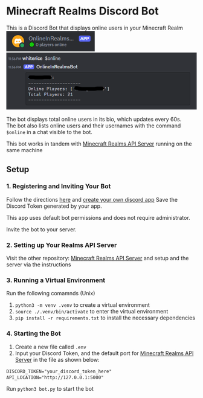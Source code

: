 # Minecraft Realms Discord Bot

This is a Discord Bot that displays online users in your Minecraft Realm \
![image of bot](./photos/bot-image.png)
![image of response](./photos/bot-text.png)

The bot displays total online users in its bio, which updates every 60s. \
The bot also lists online users and their usernames with the command
`$online` in a chat visible to the bot.

This bot works in tandem with [Minecraft Realms API Server](https://github.com/bhnord/discord-minecraft-bot)
running on the same machine

## Setup

### 1. Registering and Inviting Your Bot

Follow the directions [here](https://discordpy.readthedocs.io/en/stable/discord.html) and [create your own discord app](https://discord.com/developers/docs/quick-start/getting-started#step-1-creating-an-app)
Save the Discord Token generated by your app.

This app uses default bot permissions and does not require administrator.

Invite the bot to your server.

### 2. Setting up Your Realms API Server

Visit the other repository: [Minecraft Realms API Server](https://github.com/bhnord/discord-minecraft-bot)
and setup and the server via the instructions

### 3. Running a Virtual Environment

Run the following comamnds (Unix)

1. `python3 -m venv .venv` to create a virtual environment
2. `source ./.venv/bin/activate` to enter the virtual environment
3. `pip install -r requirements.txt` to install the necessary dependencies

### 4. Starting the Bot

1. Create a new file called `.env`
2. Input your Discord Token, and the default port for [Minecraft Realms API Server](https://github.com/bhnord/discord-minecraft-bot)
   in the file as shown below:

```text
DISCORD_TOKEN="your_discord_token_here"
API_LOCATION="http://127.0.0.1:5000"
```

Run `python3 bot.py` to start the bot
